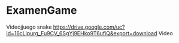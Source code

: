 # ExamenGame
Videojjuego snake 
https://drive.google.com/uc?id=16cLipurg_Fu9CV_6SgYj9EHko9T6ufiQ&export=download Video
